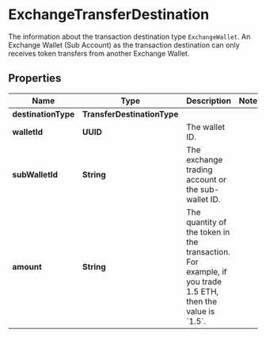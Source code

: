 

# ExchangeTransferDestination

The information about the transaction destination type `ExchangeWallet`.   An Exchange Wallet (Sub Account) as the transaction destination can only receives token transfers from another Exchange Wallet. 

## Properties

| Name | Type | Description | Notes |
|------------ | ------------- | ------------- | -------------|
|**destinationType** | **TransferDestinationType** |  |  |
|**walletId** | **UUID** | The wallet ID. |  |
|**subWalletId** | **String** | The exchange trading account or the sub-wallet ID. |  |
|**amount** | **String** | The quantity of the token in the transaction. For example, if you trade 1.5 ETH, then the value is &#x60;1.5&#x60;.  |  |



